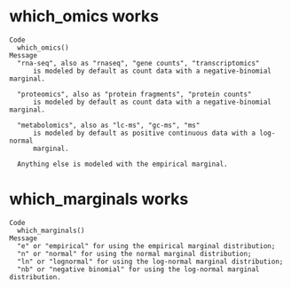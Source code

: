 # which_omics works

    Code
      which_omics()
    Message
      "rna-seq", also as "rnaseq", "gene counts", "transcriptomics"
          is modeled by default as count data with a negative-binomial marginal.
      
      "proteomics", also as "protein fragments", "protein counts"
          is modeled by default as count data with a negative-binomial marginal.
      
      "metabolomics", also as "lc-ms", "gc-ms", "ms"
          is modeled by default as positive continuous data with a log-normal
          marginal.
      
      Anything else is modeled with the empirical marginal.

# which_marginals works

    Code
      which_marginals()
    Message
      "e" or "empirical" for using the empirical marginal distribution;
      "n" or "normal" for using the normal marginal distribution;
      "ln" or "lognormal" for using the log-normal marginal distribution;
      "nb" or "negative binomial" for using the log-normal marginal distribution.

